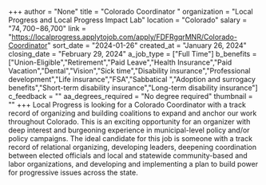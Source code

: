 +++
author = "None"
title = "Colorado Coordinator "
organization = "Local Progress and Local Progress Impact Lab"
location = "Colorado"
salary = "$74,700-$86,700"
link = "https://localprogress.applytojob.com/apply/FDFRgqrMNR/Colorado-Coordinator"
sort_date = "2024-01-26"
created_at = "January 26, 2024"
closing_date = "February 29, 2024"
a_job_type = ["Full Time"]
b_benefits = ["Union-Eligible","Retirement","Paid Leave","Health Insurance","Paid Vacation","Dental","Vision","Sick time","Disability insurance","Professional development","Life insurance","FSA","Sabbatical ","Adoption and surrogacy benefits","Short-term disability insurance","Long-term disability insurance"]
c_feedback = ""
aa_degrees_required = "No degree required"
thumbnail = ""
+++
Local Progress is looking for a Colorado Coordinator with a track record of organizing and building coalitions to expand and anchor our work throughout Colorado. This is an exciting opportunity for an organizer with deep interest and burgeoning experience in municipal-level policy and/or policy campaigns. The ideal candidate for this job is someone with a track record of relational organizing, developing leaders, deepening coordination between elected officials and local and statewide community-based and labor organizations, and developing and implementing a plan to build power for progressive issues across the state. 

